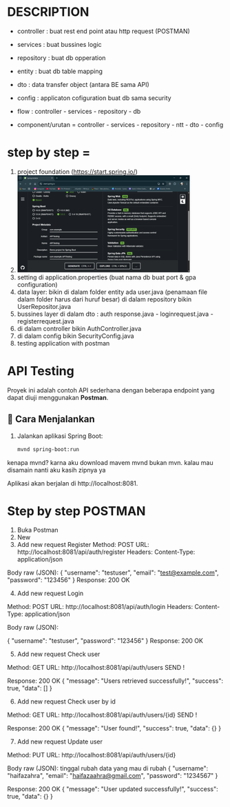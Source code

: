# DESCRIPTION
- controller : buat rest end point atau http request (POSTMAN)
- services : buat bussines logic
- repository : buat db opperation
- entity : buat db table mapping
- dto : data transfer object (antara BE sama API)
- config : applicaton cofiguration buat db sama security
  
- flow : controller - services - repository - db
- component/urutan = controller - services - repository - ntt - dto - config

# step by step = 
1. project foundation (https://start.spring.io/)
2. <img src="spring initializr.png" width="400">
3. setting di application.properties (buat nama db buat port & gpa configuration)
4. data layer: bikin di dalam folder entity ada user.java (penamaan file dalam folder harus dari huruf besar) di dalam repository bikin UserRepositor.java
5. bussines layer di dalam dto : auth response.java - loginrequest.java - registerrequest.java
6. di dalam controller bikin AuthController.java
7. di dalam config bikin SecurityConfig.java
8. testing application with postman

# API Testing

Proyek ini adalah contoh API sederhana dengan beberapa endpoint yang dapat diuji menggunakan **Postman**.

## 🚀 Cara Menjalankan

1. Jalankan aplikasi Spring Boot:
   ```bash
   mvnd spring-boot:run
   
kenapa mvnd? karna aku download mavem mvnd bukan mvn. kalau mau disamain nanti aku kasih zipnya ya

Aplikasi akan berjalan di http://localhost:8081.

# Step by step POSTMAN 
1. Buka Postman
2. New
3. Add new request Register
Method: POST
URL: http://localhost:8081/api/auth/register
Headers: Content-Type: application/json

Body raw (JSON):
{
"username": "testuser",
"email": "test@example.com",
"password": "123456"
}
Response: 200 OK

4. Add new request Login 

Method: POST
URL: http://localhost:8081/api/auth/login
Headers: Content-Type: application/json

Body raw (JSON):

{
"username": "testuser",
"password": "123456"
}
Response: 200 OK

5. Add new request Check user

Method: GET
URL: http://localhost:8081/api/auth/users
SEND !

Response: 200 OK
{
"message": "Users retrieved successfully!",
"success": true,
"data": []
}

6. Add new request Check user by id

Method: GET
URL: http://localhost:8081/api/auth/users/{id}
SEND !

Response: 200 OK
{
"message": "User found!",
"success": true,
"data": {}
}

7. Add new request Update user

Method: PUT
URL: http://localhost:8081/api/auth/users/{id}

Body raw (JSON):
tinggal rubah data yang mau di rubah
{
"username": "haifazahra", 
"email": "haifazaahra@gmail.com",
"password": "1234567"
}

Response: 200 OK
{
"message": "User updated successfully!",
"success": true,
"data": {}
}
